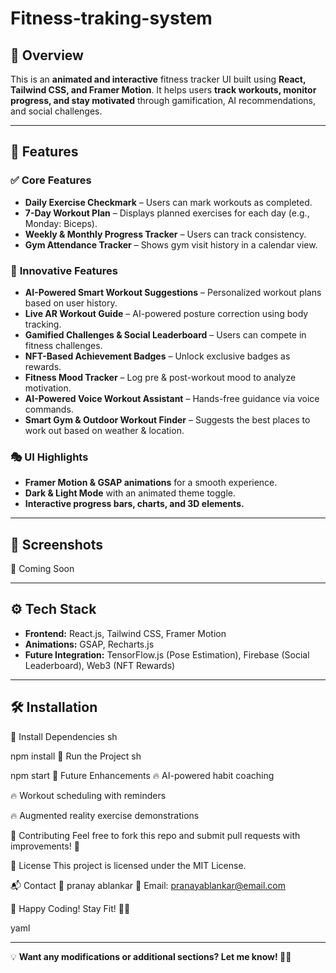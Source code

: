 # Fitness-traking-system

## 📌 Overview  
This is an **animated and interactive** fitness tracker UI built using **React, Tailwind CSS, and Framer Motion**. It helps users **track workouts, monitor progress, and stay motivated** through gamification, AI recommendations, and social challenges.  

---

## 🎨 Features  

### ✅ **Core Features**  
- **Daily Exercise Checkmark** – Users can mark workouts as completed.  
- **7-Day Workout Plan** – Displays planned exercises for each day (e.g., Monday: Biceps).  
- **Weekly & Monthly Progress Tracker** – Users can track consistency.  
- **Gym Attendance Tracker** – Shows gym visit history in a calendar view.  

### 🚀 **Innovative Features**  
- **AI-Powered Smart Workout Suggestions** – Personalized workout plans based on user history.  
- **Live AR Workout Guide** – AI-powered posture correction using body tracking.  
- **Gamified Challenges & Social Leaderboard** – Users can compete in fitness challenges.  
- **NFT-Based Achievement Badges** – Unlock exclusive badges as rewards.  
- **Fitness Mood Tracker** – Log pre & post-workout mood to analyze motivation.  
- **AI-Powered Voice Workout Assistant** – Hands-free guidance via voice commands.  
- **Smart Gym & Outdoor Workout Finder** – Suggests the best places to work out based on weather & location.  

### 🎭 **UI Highlights**  
- **Framer Motion & GSAP animations** for a smooth experience.  
- **Dark & Light Mode** with an animated theme toggle.  
- **Interactive progress bars, charts, and 3D elements.**  

---

## 📸 Screenshots  
🚀 Coming Soon  

---

## ⚙️ Tech Stack  
- **Frontend:** React.js, Tailwind CSS, Framer Motion  
- **Animations:** GSAP, Recharts.js  
- **Future Integration:** TensorFlow.js (Pose Estimation), Firebase (Social Leaderboard), Web3 (NFT Rewards)  

---

## 🛠️ Installation  

🔹 Install Dependencies
sh

npm install
🔹 Run the Project
sh

npm start
🌟 Future Enhancements
🔥 AI-powered habit coaching

🔥 Workout scheduling with reminders

🔥 Augmented reality exercise demonstrations

🤝 Contributing
Feel free to fork this repo and submit pull requests with improvements! 🚀

📜 License
This project is licensed under the MIT License.

📬 Contact
👤 pranay ablankar
📧 Email: pranayablankar@email.com


🚀 Happy Coding! Stay Fit! 💪🔥

yaml


---

💡 **Want any modifications or additional sections? Let me know! 🚀🔥**
